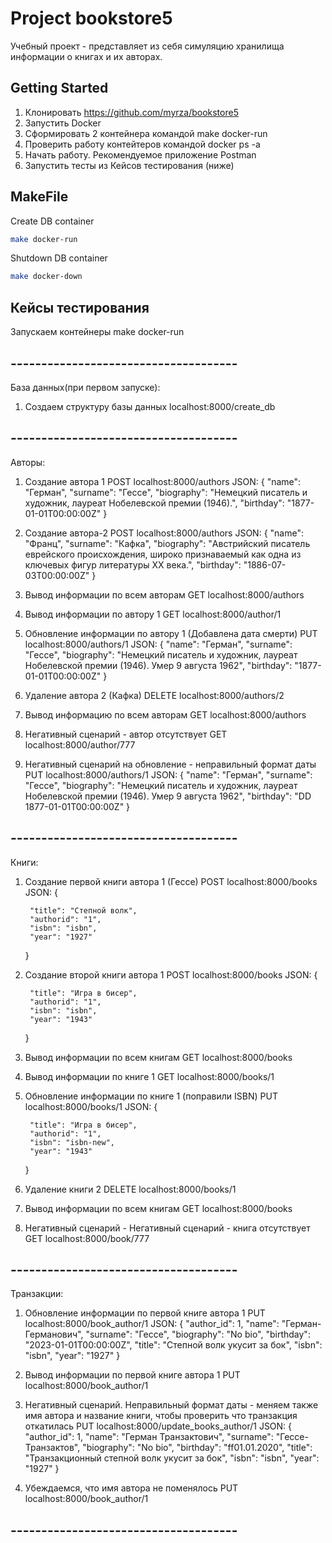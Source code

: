 # Project bookstore5

Учебный проект - представляет из себя симуляцию хранилища информации о книгах и их авторах. 

## Getting Started

1. Клонировать https://github.com/myrza/bookstore5
2. Запустить Docker
3. Сформировать 2 контейнера командой make docker-run
4. Проверить работу контейтеров командой docker ps -a
5. Начать работу. Рекомендуемое приложение Postman
6. Запустить тесты из Кейсов тестирования (ниже)

## MakeFile

Create DB container
```bash
make docker-run
```

Shutdown DB container
```bash
make docker-down
```


## Кейсы тестирования 
Запускаем контейнеры  make docker-run
## -------------------------------------
База данных(при первом запуске): 
1. Создаем структуру базы данных 
    localhost:8000/create_db

## ------------------------------------- 
Авторы:
1. Создание автора 1
    POST localhost:8000/authors
    JSON: 
    {
        "name": "Герман",
        "surname": "Гессе",
        "biography": "Немецкий писатель и художник, лауреат Нобелевской премии (1946).",
        "birthday": "1877-01-01T00:00:00Z"
    }
2. Создание автора-2 
    POST localhost:8000/authors
    JSON: 
    {
        "name": "Франц",
        "surname": "Кафка",
        "biography": "Австрийский писатель еврейского происхождения, широко признаваемый как одна из ключевых фигур литературы XX века.",
        "birthday": "1886-07-03T00:00:00Z"
    }
3. Вывод информации по всем авторам
    GET localhost:8000/authors

4. Вывод информации по автору 1
    GET localhost:8000/author/1 

5. Обновление информации по автору 1 (Добавлена дата смерти)
    PUT localhost:8000/authors/1 
    JSON: 
    {
    "name": "Герман",
    "surname": "Гессе",
    "biography": "Немецкий писатель и художник, лауреат Нобелевской премии (1946). Умер  9 августа 1962",
    "birthday": "1877-01-01T00:00:00Z"
}
6. Удаление автора 2 (Кафка)
    DELETE localhost:8000/authors/2

7. Вывод информацию по всем авторам
    GET localhost:8000/authors

8. Негативный сценарий - автор отсутствует
    GET localhost:8000/author/777
    
9. Негативный сценарий на обновление - неправильный формат даты 
    PUT localhost:8000/authors/1 
    JSON: 
    {
    "name": "Герман",
    "surname": "Гессе",
    "biography": "Немецкий писатель и художник, лауреат Нобелевской премии (1946). Умер  9 августа 1962",
    "birthday": "DD 1877-01-01T00:00:00Z"
}

## -------------------------------------
Книги:
1. Создание первой книги автора 1 (Гессе)
    POST localhost:8000/books
    JSON:
    {

        "title": "Степной волк",
        "authorid": "1",
        "isbn": "isbn",
        "year": "1927"
    }
2. Создание второй книги автора 1
    POST localhost:8000/books
    JSON: 
     {

        "title": "Игра в бисер",
        "authorid": "1",
        "isbn": "isbn",
        "year": "1943"
    }
3. Вывод информации по всем книгам
    GET localhost:8000/books

4. Вывод информации по книге 1
    GET localhost:8000/books/1

5. Обновление информации по книге 1 (поправили ISBN)
    PUT localhost:8000/books/1
    JSON:
     {

        "title": "Игра в бисер",
        "authorid": "1",
        "isbn": "isbn-new",
        "year": "1943"
    }
6. Удаление книги 2 
    DELETE localhost:8000/books/1

7. Вывод информации по всем книгам
    GET localhost:8000/books

8. Негативный сценарий - Негативный сценарий - книга отсутствует
    GET localhost:8000/book/777

## -------------------------------------
Транзакции:
1. Обновление информации по первой книге автора 1
    PUT localhost:8000/book_author/1
    JSON: 
    {
    "author_id": 1,
    "name": "Герман-Германович",
    "surname": "Гессе",
    "biography": "No bio",
    "birthday": "2023-01-01T00:00:00Z",
    "title": "Степной волк укусит за бок",
    "isbn": "isbn",
    "year": "1927"
}
2. Вывод информации по первой книге автора 1
    PUT localhost:8000/book_author/1

3. Негативный сценарий. Неправильный формат даты - меняем также имя автора и название книги, чтобы проверить что транзакция откатилась
    PUT localhost:8000/update_books_author/1
    JSON: 
    {
    "author_id": 1,
    "name": "Герман Транзактович",
    "surname": "Гессе-Транзактов",
    "biography": "No bio",
    "birthday": "ff01.01.2020",
    "title": "Транзакционный степной волк укусит за бок",
    "isbn": "isbn",
    "year": "1927"
}
4. Убеждаемся, что имя автора не поменялось
    PUT localhost:8000/book_author/1

## -------------------------------------